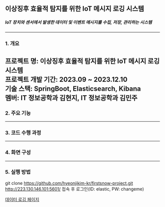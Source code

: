 ## 이상징후 효율적 탐지를 위한 IoT 메시지 로깅 시스템  
##### IoT 장치와 센서에서 발생한 데이터 및 이벤트 메시지를 수집, 저장, 관리하는 시스템  
-------------------------------------------------------------------------------------------------
### 1. 개요
프로젝트 명: 이상징후 효율적 탐지를 위한 IoT 메시지 로깅 시스템  
프로젝트 개발 기간: 2023.09 ~ 2023.12.10  
기술 스택: SpringBoot, Elasticsearch, Kibana  
멤버: IT 정보공학과 김현지, IT 정보공학과 김민주  
-------------------------------------------------------------------------------------------------

### 2. 주요 기능


-------------------------------------------------------------------------------------------------
### 3. 코드 수행 과정
-------------------------------------------------------------------------------------------------
### 4. 화면 구성

-------------------------------------------------------------------------------------------------
### 5. 실행 방법
git clone https://github.com/hyeonjikim-kr/firstsnow-project.git
http://223.130.146.101:5601/ 접속 후 로그인(ID: elastic, PW: changeme)


[데이터 로깅 페이지]()
